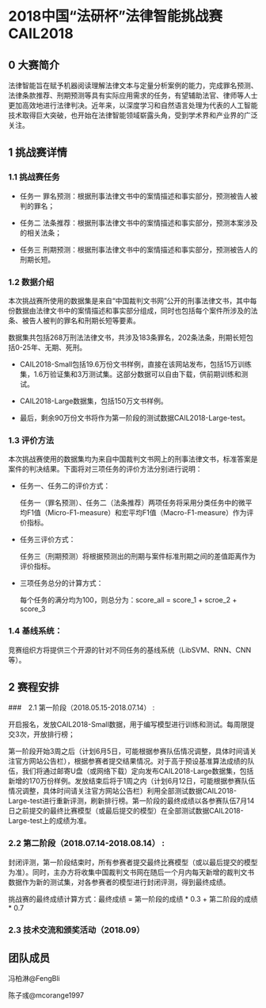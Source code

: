# 2018中国“法研杯”法律智能挑战赛 CAIL2018

## 0 大赛简介

法律智能旨在赋予机器阅读理解法律文本与定量分析案例的能力，完成罪名预测、法律条款推荐、刑期预测等具有实际应用需求的任务，有望辅助法官、律师等人士更加高效地进行法律判决。近年来，以深度学习和自然语言处理为代表的人工智能技术取得巨大突破，也开始在法律智能领域崭露头角，受到学术界和产业界的广泛关注。 

## 1 挑战赛详情

### 1.1 挑战赛任务
- 任务一  罪名预测：根据刑事法律文书中的案情描述和事实部分，预测被告人被判的罪名；

- 任务二  法条推荐：根据刑事法律文书中的案情描述和事实部分，预测本案涉及的相关法条；

- 任务三  刑期预测：根据刑事法律文书中的案情描述和事实部分，预测被告人的刑期长短。

### 1.2 数据介绍
本次挑战赛所使用的数据集是来自“中国裁判文书网”公开的刑事法律文书，其中每份数据由法律文书中的案情描述和事实部分组成，同时也包括每个案件所涉及的法条、被告人被判的罪名和刑期长短等要素。

数据集共包括268万刑法法律文书，共涉及183条罪名，202条法条，刑期长短包括0-25年、无期、死刑。

- CAIL2018-Small包括19.6万份文书样例，直接在该网站发布，包括15万训练集，1.6万验证集和3万测试集。这部分数据可以自由下载，供前期训练和测试。

- CAIL2018-Large数据集，包括150万文书样例。

- 最后，剩余90万份文书将作为第一阶段的测试数据CAIL2018-Large-test。


### 1.3 评价方法
本次挑战赛使用的数据集均为来自中国裁判文书网上的刑事法律文书，标准答案是案件的判决结果。下面将对三项任务的评价方法分别进行说明：

- 任务一、任务二的评价方式：

    任务一（罪名预测）、任务二（法条推荐）两项任务将采用分类任务中的微平均F1值（Micro-F1-measure）和宏平均F1值（Macro-F1-measure）作为评价指标。

- 任务三评价方式：

    任务三（刑期预测）将根据预测出的刑期与案件标准刑期之间的差值距离作为评价指标。

- 三项任务总分的计算方式：

    每个任务的满分均为100，则总分为：score_all = score_1 + scroe_2 + score_3
    
### 1.4 基线系统：

竞赛组织方将提供三个开源的针对不同任务的基线系统（LibSVM、RNN、CNN等）。


## 2 赛程安排
###　2.1 第一阶段（2018.05.15-2018.07.14） :  

开启报名，发放CAIL2018-Small数据，用于编写模型进行训练和测试。每周限提交3次，开放排行榜；

第一阶段开始3周之后（计划6月5日，可能根据参赛队伍情况调整，具体时间请关注官方网站公告栏），根据参赛者提交结果情况。对于高于预设基准算法成绩的队伍，我们将通过邮寄U盘（或网络下载）定向发布CAIL2018-Large数据集，包括新增的170万份样例。发放结束后将于1周之内（计划6月12日，可能根据参赛队伍情况调整，具体时间请关注官方网站公告栏）利用全部测试数据CAIL2018-Large-test进行重新评测，刷新排行榜。第一阶段的最终成绩以各参赛队伍7月14日之前提交的最终比赛模型（或最后提交的模型）在全部测试数据CAIL2018-Large-test上的成绩为准。

### 2.2 第二阶段（2018.07.14-2018.08.14） :  

封闭评测，第一阶段结束时，所有参赛者提交最终比赛模型（或以最后提交的模型为准）。同时，主办方将收集中国裁判文书网在随后一个月内每天新增的裁判文书数据作为新的测试集，对各参赛者的模型进行封闭评测，得到最终成绩。

挑战赛的最终成绩计算方式：最终成绩 = 第一阶段的成绩 * 0.3 + 第二阶段的成绩 * 0.7

### 2.3 技术交流和颁奖活动（2018.09）

## 团队成员

冯柏淋@FengBli

陈子彧@mcorange1997
